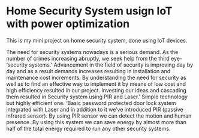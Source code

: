 ﻿# Home Security System usign IoT with power optimization
This is my mini project on home security system, done using IoT devices. 


The need for security systems nowadays is a serious demand. As the number of crimes increasing abruptly, we seek help from the third eye- ‘security systems.’ Advancement in the field of security is improving day by day and as a result demands increases resulting in installation and maintenance cost increments. By understanding the need for security as well as to find an effective way to implement it by means of low cost and high efficiency resulted in our project. Investing our ideas and cascading them resulted in Security system using PIR and Laser.’ Simple technology but highly efficient one. ‘Basic password protected door lock system integrated with Laser and in addition to it we’ve introduced PIR (passive infrared sensor). By using PIR sensor we can detect the motion and human presence. By using this system we can save energy by almost more than half of the total energy required to run any other security systems.
